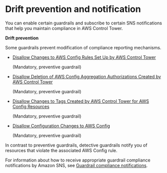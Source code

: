 # Drift prevention and notification<a name="prevention-and-notification"></a>

You can enable certain guardrails and subscribe to certain SNS notifications that help you maintain compliance in AWS Control Tower\.

**Drift prevention** 

Some guardrails prevent modification of compliance reporting mechanisms\.
+ [Disallow Changes to AWS Config Rules Set Up by AWS Control Tower](mandatory-guardrails.md#config-rule-disallow-changes) 

  \(Mandatory, preventive guardrail\)
+ [Disallow Deletion of AWS Config Aggregation Authorizations Created by AWS Control Tower](mandatory-guardrails.md#config-aggregation-authorization-policy)

  \(Mandatory, preventive guardrail\)
+ [Disallow Changes to Tags Created by AWS Control Tower for AWS Config Resources](mandatory-guardrails.md#cloudwatch-disallow-config-changes)

  \(Mandatory, preventive guardrail\)
+ [Disallow Configuration Changes to AWS Config](mandatory-guardrails.md#config-disallow-changes) 

  \(Mandatory, preventive guardrail\)

In contrast to preventive guardrails, detective guardrails notify you of resources that violate the associated AWS Config rule\.

For information about how to receive appropriate guardrail compliance notifications by Amazon SNS, see [Guardrail compliance notifications](receive-notifications.md)\.